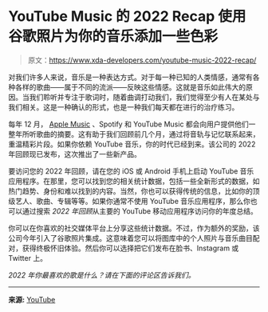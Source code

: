 # YouTube Music 的 2022 Recap 使用谷歌照片为你的音乐添加一些色彩

> 原文：<https://www.xda-developers.com/youtube-music-2022-recap/>

对我们许多人来说，音乐是一种表达方式。对于每一种已知的人类情感，通常有各种各样的歌曲——属于不同的流派——反映这些情感。这就是音乐如此伟大的原因。当我们聆听并专注于歌词时，随着曲调打动我们，我们觉得至少有人在某处与我们相关。这是一种确认的形式，也是一种我们每天都在进行的治疗练习。

每年 12 月， [Apple Music](https://www.xda-developers.com/apple-music-replay-2022/) 、Spotify 和 YouTube Music 都会向用户提供他们一整年所听歌曲的摘要。这有助于我们回顾前几个月，通过将音轨与记忆联系起来，重温精彩片段。如果你依赖 YouTube 音乐，你的时代已经到来。该公司的 2022 年回顾现已发布，这次推出了一些新产品。

要访问您的 2022 年回顾，请在您的 iOS 或 Android 手机上启动 YouTube 音乐应用程序。在那里，您可以找到您的相关统计数据，包括一些全新形式的数据，如热门趋势、身份和难以找到的内容。当然，你也可以获得传统的信息，比如你的顶级艺人、歌曲、专辑等等。如果你通常不使用 YouTube 音乐应用程序，那么你也可以通过搜索 *2022 年回顾*从主要的 YouTube 移动应用程序访问你的年度总结。

你可以在你喜欢的社交媒体平台上分享这些统计数据。不过，作为额外的奖励，该公司今年引入了谷歌照片集成。这意味着您可以将图库中的个人照片与音乐曲目配对，获得终极怀旧体验。然后你可以选择把它们发布在脸书、Instagram 或 Twitter 上。

*2022 年你最喜欢的歌是什么？请在下面的评论区告诉我们。*

* * *

**来源:** [YouTube](https://blog.youtube/culture-and-trends/youtube-music-2022-recap/)